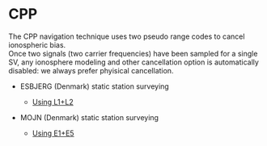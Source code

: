 CPP
===

The CPP navigation technique uses two pseudo range codes to cancel ionospheric bias.  
Once two signals (two carrier frequencies) have been sampled for a single SV, any ionosphere modeling
and other cancellation option is automatically disabled: we always prefer phyisical cancellation.

- ESBJERG (Denmark) static station surveying
  - [Using L1+L2](./esbjerg-l1l2.sh)

- MOJN (Denmark) static station surveying
  - [Using E1+E5](./mojn-e1e5.sh)
